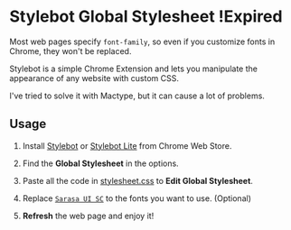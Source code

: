 # Stylebot Global Stylesheet !Expired

Most web pages specify `font-family`, so even if you customize fonts in Chrome, they won't be replaced.

Stylebot is a simple Chrome Extension and lets you manipulate the appearance of any website with custom CSS.

I've tried to solve it with Mactype, but it can cause a lot of problems.

## Usage

1. Install [Stylebot](https://chrome.google.com/webstore/detail/stylebot/oiaejidbmkiecgbjeifoejpgmdaleoha) or [Stylebot Lite](https://chrome.google.com/webstore/detail/stylebot-lite/lkcdgdbfbbnpnljlalmcjnepgjnmgigh) from Chrome Web Store.

2. Find the **Global Stylesheet** in the options.

3. Paste all the code in [stylesheet.css](https://github.com/Hayxi/Profiles/blob/ma%D1%95ter/Stylebot/stylesheet.css) to **Edit Global Stylesheet**.

4. Replace [`Sarasa UI SC`](https://github.com/be5invis/Sarasa-Gothic) to the fonts you want to use. (Optional)

5. **Refresh** the web page and enjoy it!
